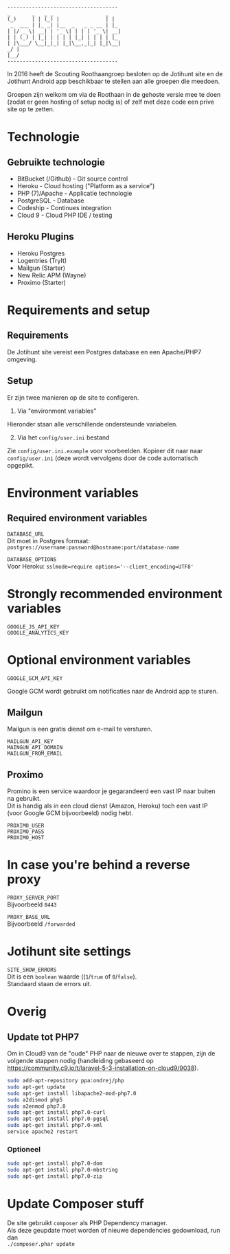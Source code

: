    ------------------------------------
    _       _   _ _                 _   
    (_)     | | (_) |               | |  
     _  ___ | |_ _| |__  _   _ _ __ | |_ 
    | |/ _ \| __| | '_ \| | | | '_ \| __|
    | | (_) | |_| | | | | |_| | | | | |_ 
    | |\___/ \__|_|_| |_|\__,_|_| |_|\__|
    _/ |                                  
    |__/                                   
    ------------------------------------

In 2016 heeft de Scouting Roothaangroep besloten op de Jotihunt site en de Jotihunt Android app beschikbaar te stellen aan alle groepen die meedoen.

Groepen zijn welkom om via de Roothaan in de gehoste versie mee te doen (zodat er geen hosting of setup nodig is) of zelf met deze code een prive site op te zetten.

# Technologie

## Gebruikte technologie
- BitBucket (/Github) - Git source control
- Heroku - Cloud hosting ("Platform as a service")
- PHP (7)/Apache - Applicatie technologie
- PostgreSQL - Database
- Codeship - Continues integration
- Cloud 9 - Cloud PHP IDE / testing


## Heroku Plugins
- Heroku Postgres
- Logentries (TryIt)
- Mailgun (Starter)
- New Relic APM (Wayne)
- Proximo (Starter)

# Requirements and setup
## Requirements
De Jotihunt site vereist een Postgres database en een Apache/PHP7 omgeving.

## Setup
Er zijn twee manieren op de site te configeren.
1) Via "environment variables"

Hieronder staan alle verschillende ondersteunde variabelen.

2) Via het `config/user.ini` bestand

Zie  `config/user.ini.example` voor voorbeelden. Kopieer dit naar naar `config/user.ini` (deze wordt vervolgens door de code automatisch opgepikt.
# Environment variables


## Required environment variables
`DATABASE_URL`\
Dit moet in Postgres formaat: `postgres://username:password@hostname:port/database-name`

`DATABASE_OPTIONS`\
Voor Heroku: `sslmode=require options='--client_encoding=UTF8'`

# Strongly recommended environment variables
`GOOGLE_JS_API_KEY`\
`GOOGLE_ANALYTICS_KEY`

# Optional environment variables
`GOOGLE_GCM_API_KEY`

Google GCM wordt gebruikt om notificaties naar de Android app te sturen.

## Mailgun
Mailgun is een gratis dienst om e-mail te versturen.

`MAILGUN_API_KEY`\
`MAINGUN_API_DOMAIN`\
`MAILGUN_FROM_EMAIL`

## Proximo
Promino is een service waardoor je gegarandeerd een vast IP naar buiten na gebruikt.\
Dit is handig als in een cloud dienst (Amazon, Heroku) toch een vast IP (voor Google GCM bijvoorbeeld) nodig hebt.

`PROXIMO_USER`\
`PROXIMO_PASS`\
`PROXIMO_HOST`

# In case you're behind a reverse proxy
`PROXY_SERVER_PORT`\
Bijvoorbeeld `8443`

`PROXY_BASE_URL`\
Bijvoorbeeld `/forwarded`

# Jotihunt site settings
`SITE_SHOW_ERRORS`\
Dit is een `boolean` waarde ((`1`/`true` of `0`/`false`).\
Standaard staan de errors uit.


# Overig
## Update tot PHP7
Om in Cloud9 van de "oude" PHP naar de nieuwe over te stappen, zijn de volgende stappen nodig (handleiding gebaseerd op https://community.c9.io/t/laravel-5-3-installation-on-cloud9/9038).

```bash
sudo add-apt-repository ppa:ondrej/php
sudo apt-get update
sudo apt-get install libapache2-mod-php7.0
sudo a2dismod php5
sudo a2enmod php7.0
sudo apt-get install php7.0-curl
sudo apt-get install php7.0-pgsql
sudo apt-get install php7.0-xml
service apache2 restart
```

### Optioneel
```bash
sudo apt-get install php7.0-dom
sudo apt-get install php7.0-mbstring
sudo apt-get install php7.0-zip
```

# Update Composer stuff
De site gebruikt `composer` als PHP Dependency manager.\
Als deze geupdate moet worden of nieuwe dependencies gedownload, run dan\
`./composer.phar update`
